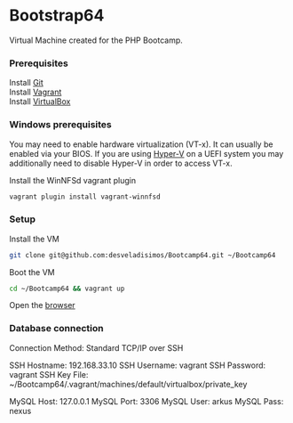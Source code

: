 # Bootstrap64
Virtual Machine created for the PHP Bootcamp.

### Prerequisites
Install [Git](https://git-scm.com/downloads)  
Install [Vagrant](https://www.vagrantup.com/downloads.html)  
Install [VirtualBox](https://www.virtualbox.org/wiki/Downloads)  

### Windows prerequisites
You may need to enable hardware virtualization (VT-x). It can usually be enabled via your BIOS. If you are using [Hyper-V](https://docs.microsoft.com/en-us/virtualization/hyper-v-on-windows/quick-start/enable-hyper-v) on a UEFI system you may additionally need to disable Hyper-V in order to access VT-x.

Install the WinNFSd vagrant plugin
```bash
vagrant plugin install vagrant-winnfsd
```

### Setup

Install the VM
```bash
git clone git@github.com:desveladisimos/Bootcamp64.git ~/Bootcamp64
```

Boot the VM
```bash
cd ~/Bootcamp64 && vagrant up
```

Open the [browser](http://192.168.33.10)

### Database connection

Connection Method: Standard TCP/IP over SSH

SSH Hostname: 192.168.33.10
SSH Username: vagrant
SSH Password: vagrant
SSH Key File: ~/Bootcamp64/.vagrant/machines/default/virtualbox/private_key

MySQL Host: 127.0.0.1
MySQL Port: 3306
MySQL User: arkus
MySQL Pass: nexus

